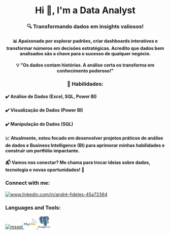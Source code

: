 <h1 align="center">Hi 👋, I'm a Data Analyst</h1>
<h3 align="center">🔍 Transformando dados em insights valiosos! 
<h4 align="center">📊 Apaixonado por explorar padrões, criar dashboards interativos e transformar números em decisões estratégicas. Acredito que dados bem analisados são a chave para o sucesso de qualquer negócio. 
<h4 align="center">💡 "Os dados contam histórias. A análise certa os transforma em conhecimento poderoso!" 
<h3 align="center">🚀 Habilidades: 
<h4 align="left">✔️ Análise de Dados (Excel, SQL, Power BI) </h4>
<h4 align="left">✔️ Visualização de Dados (Power BI) </h4>
<h4 align="left">✔️ Manipulação de Dados (SQL) </h4>
<h4 align="left">📈 Atualmente, estou focado em desenvolver projetos práticos de análise de dados e Business Intelligence (BI) para aprimorar minhas habilidades e construir um portfólio impactante. </h4>
<h4 align="left">📬 Vamos nos conectar? Me chama para trocar ideias sobre dados, tecnologia e novas oportunidades! 🚀</h4>

<h3 align="left">Connect with me:</h3>
<p align="left">
<a href="https://linkedin.com/in/www.linkedin.com/in/andré-fideles-45a72364" target="blank"><img align="center" src="https://raw.githubusercontent.com/rahuldkjain/github-profile-readme-generator/master/src/images/icons/Social/linked-in-alt.svg" alt="www.linkedin.com/in/andré-fideles-45a72364" height="30" width="40" /></a>
</p>

<h3 align="left">Languages and Tools:</h3>
<p align="left"> <a href="https://www.microsoft.com/en-us/sql-server" target="_blank" rel="noreferrer"> <img src="https://www.svgrepo.com/show/303229/microsoft-sql-server-logo.svg" alt="mssql" width="40" height="40"/> </a> <a href="https://www.mysql.com/" target="_blank" rel="noreferrer"> <img src="https://raw.githubusercontent.com/devicons/devicon/master/icons/mysql/mysql-original-wordmark.svg" alt="mysql" width="40" height="40"/> </a> <a href="https://www.postgresql.org" target="_blank" rel="noreferrer"> <img src="https://raw.githubusercontent.com/devicons/devicon/master/icons/postgresql/postgresql-original-wordmark.svg" alt="postgresql" width="40" height="40"/> </a> </p>



<!---

- 👋 Hi, I’m @AndreFideles
- 👀 I’m interested in ...
- 🌱 I’m currently learning ...
- 💞️ I’m looking to collaborate on ...
- 📫 How to reach me ...
- 😄 Pronouns: ...
- ⚡ Fun fact: ...


AndreFideles/AndreFideles is a ✨ special ✨ repository because its `README.md` (this file) appears on your GitHub profile.
You can click the Preview link to take a look at your changes.
--->
